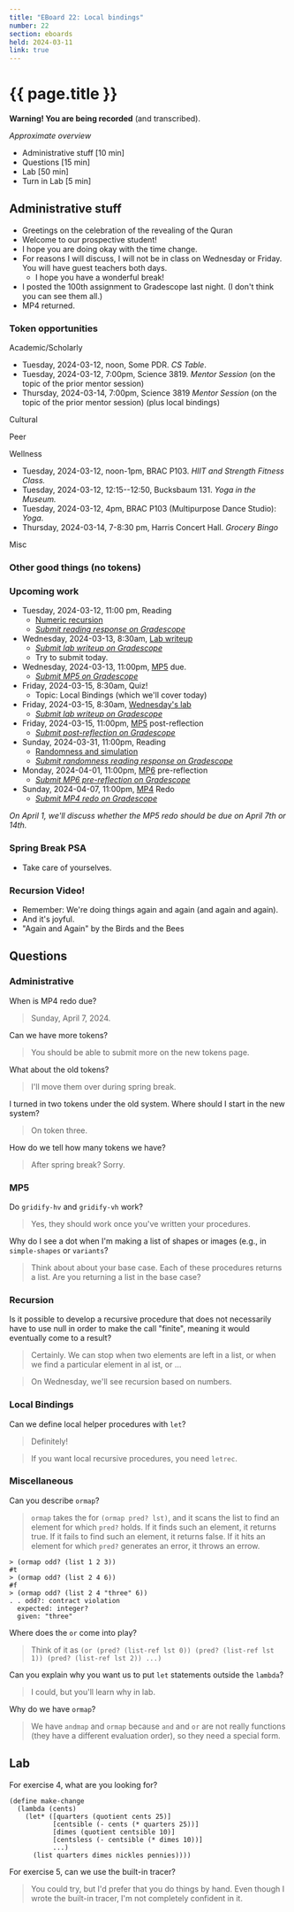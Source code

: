 ```yaml
---
title: "EBoard 22: Local bindings"
number: 22
section: eboards
held: 2024-03-11
link: true
---
```

# {{ page.title }}

**Warning! You are being recorded** (and transcribed).

_Approximate overview_

* Administrative stuff [10 min]
* Questions [15 min]
* Lab [50 min]
* Turn in Lab [5 min]

Administrative stuff
--------------------

* Greetings on the celebration of the revealing of the Quran
* Welcome to our prospective student!
* I hope you are doing okay with the time change.
* For reasons I will discuss, I will not be in class on Wednesday or
  Friday. You will have guest teachers both days.
    * I hope you have a wonderful break!
* I posted the 100th assignment to Gradescope last night. (I don't think
  you can see them all.)
* MP4 returned.

### Token opportunities

Academic/Scholarly

* Tuesday, 2024-03-12, noon, Some PDR.
  _CS Table_.
* Tuesday, 2024-03-12, 7:00pm, Science 3819.
  _Mentor Session_ (on the topic of the prior mentor session)
* Thursday, 2024-03-14, 7:00pm, Science 3819
  _Mentor Session_ (on the topic of the prior mentor session)
   (plus local bindings)

Cultural

Peer

Wellness

* Tuesday, 2024-03-12, noon-1pm, BRAC P103.
  _HIIT and Strength Fitness Class._
* Tuesday, 2024-03-12, 12:15--12:50, Bucksbaum 131.
  _Yoga in the Museum._
* Tuesday, 2024-03-12, 4pm, BRAC P103 (Multipurpose Dance Studio):
  _Yoga_.
* Thursday, 2024-03-14, 7-8:30 pm, Harris Concert Hall.
  _Grocery Bingo_

Misc

### Other good things (no tokens)

### Upcoming work

* Tuesday, 2024-03-12, 11:00 pm, Reading
    * [Numeric recursion](../readings/numeric-recursion)
    * [_Submit reading response on Gradescope_](https://www.gradescope.com/courses/690100/assignments/4217685/)
* Wednesday, 2024-03-13, 8:30am, [Lab writeup](../labs/local-bindings)
    * [_Submit lab writeup on Gradescope_](https://www.gradescope.com/courses/690100/assignments/4217684)
    * Try to submit today.
* Wednesday, 2024-03-13, 11:00pm, [MP5](../mps/mp5) due.
    * [_Submit MP5 on Gradescope_](https://www.gradescope.com/courses/690100/assignments/4216304)
* Friday, 2024-03-15, 8:30am, Quiz!
    * Topic: Local Bindings (which we'll cover today)
* Friday, 2024-03-15, 8:30am, [Wednesday's lab](../labs/numeric-recursion)
    * [_Submit lab writeup on Gradescope_](https://www.gradescope.com/courses/690100/assignments/4218845/)
* Friday, 2024-03-15, 11:00pm, [MP5](../mps/mp05) post-reflection
    * [_Submit post-reflection on Gradescope_](https://www.gradescope.com/courses/690100/assignments/4200918)
* Sunday, 2024-03-31, 11:00pm, Reading
    * [Randomness and simulation](../readings/randomness)
    * [_Submit randomness reading response on Gradescope_](https://www.gradescope.com/courses/690100/assignments/4218849/)
* Monday, 2024-04-01, 11:00pm, [MP6](../mps/mp06) pre-reflection
    * [_Submit MP6 pre-reflection on Gradescope_](https://www.gradescope.com/courses/690100/assignments/4217838/)
* Sunday, 2024-04-07, 11:00pm, [MP4](../mps/mp04) Redo
    * [_Submit MP4 redo on Gradescope_](https://www.gradescope.com/courses/690100/assignments/4217681)

_On April 1, we'll discuss whether the MP5 redo should be due on April 7th or 14th._

### Spring Break PSA

* Take care of yourselves.

### Recursion Video!

* Remember: We're doing things again and again (and again and again).
* And it's joyful.
* "Again and Again" by the Birds and the Bees

Questions
---------

### Administrative

When is MP4 redo due?

> Sunday, April 7, 2024.

Can we have more tokens?

> You should be able to submit more on the new tokens page.

What about the old tokens?

> I'll move them over during spring break.

I turned in two tokens under the old system. Where should I start in the
new system?

> On token three.

How do we tell how many tokens we have?

> After spring break? Sorry.

### MP5

Do `gridify-hv` and `gridify-vh` work?

> Yes, they should work once you've written your procedures.

Why do I see a dot when I'm making a list of shapes or images (e.g.,
in `simple-shapes` or `variants`?

> Think about about your base case. Each of these procedures returns
  a list. Are you returning a list in the base case?

### Recursion

Is it possible to develop a recursive procedure that does not
necessarily have to use null in order to make the call "finite",
meaning it would eventually come to a result?

> Certainly. We can stop when two elements are left in a list, or
  when we find a particular element in al ist, or …

> On Wednesday, we'll see recursion based on numbers.

### Local Bindings

Can we define local helper procedures with `let`?

> Definitely!

> If you want local recursive procedures, you need `letrec`.

### Miscellaneous

Can you describe `ormap`?

> `ormap` takes the for `(ormap pred? lst)`, and it scans the list to find
  an element for which `pred?` holds. If it finds such an element, it returns
  true. If it fails to find such an element, it returns false. If it hits
  an element for which `pred?` generates an error, it throws an errow.

```
> (ormap odd? (list 1 2 3))
#t
> (ormap odd? (list 2 4 6))
#f
> (ormap odd? (list 2 4 "three" 6))
. . odd?: contract violation
  expected: integer?
  given: "three"
```

Where does the `or` come into play?

> Think of it as `(or (pred? (list-ref lst 0)) (pred? (list-ref lst 1)) (pred? (list-ref lst 2)) ...)`

Can you explain why you want us to put `let` statements outside the `lambda`?

> I could, but you'll learn why in lab.

Why do we have `ormap`?

> We have `andmap` and `ormap` because `and` and `or` are not really functions
(they have a different evaluation order), so they need a special form.

Lab
---

For exercise 4, what are you looking for?

```
(define make-change
  (lambda (cents)
    (let* ([quarters (quotient cents 25)]
           [centsible (- cents (* quarters 25))]
           [dimes (quotient centsible 10)]
           [centsless (- centsible (* dimes 10))]
           ...)
      (list quarters dimes nickles pennies))))
```

For exercise 5, can we use the built-in tracer?

> You could try, but I'd prefer that you do things by hand. Even though
  I wrote the built-in tracer, I'm not completely confident in it.



